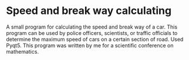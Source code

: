 # Speed and break way calculating
A small program for calculating the speed and break way of a car. 
This program can be used by police officers, scientists, or traffic officials to determine the maximum speed of cars on a certain section of road.
Used Pyqt5. 
This program was written by me for a scientific conference on mathematics.

